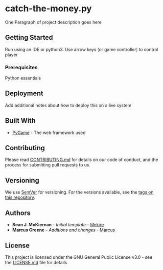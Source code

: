 # catch-the-money.py

One Paragraph of project description goes here

## Getting Started

Run using an IDE or python3. Use arrow keys (or game controller) to control player

### Prerequisites

Python essentials

## Deployment

Add additional notes about how to deploy this on a live system

## Built With

* [PyGame](https://www.pygame.org/) - The web framework used

## Contributing

Please read [CONTRIBUTING.md](https://gist.github.com/PurpleBooth/b24679402957c63ec426) for details on our code of conduct, and the process for submitting pull requests to us.

## Versioning

We use [SemVer](http://semver.org/) for versioning. For the versions available, see the [tags on this repository](https://github.com/your/project/tags).

## Authors

* **Sean J. McKiernan** - *Initial template* - [Mekire](https://github.com/Mekire)
* **Marcus Greene** - *Additions and changes* - [Marcus](https://github.com/Mvrcu)

## License

This project is licensed under the GNU General Public License v3.0 - see the [LICENSE.md](LICENSE.md) file for details
